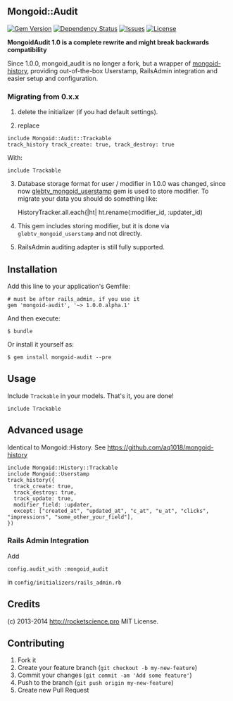 ## Mongoid::Audit

[![Gem Version](https://badge.fury.io/rb/mongoid-audit.png)](http://badge.fury.io/rb/mongoid-audit)
[![Dependency Status](https://www.versioneye.com/user/projects/53ea131f8b6db55f150000b7/badge.svg)](https://www.versioneye.com/user/projects/53ea131f8b6db55f150000b7)
[![Issues](http://img.shields.io/github/issues/rs-pro/mongoid-audit.svg)](https://github.com/rs-pro/mongoid-audit/issues)
[![License](http://img.shields.io/:license-mit-blue.svg)](https://github.com/rs-pro/mongoid-audit/blob/master/MIT-LICENSE.txt)

**MongoidAudit 1.0 is a complete rewrite and might break backwards compatibility**

Since 1.0.0, mongoid_audit is no longer a fork, but a wrapper of [mongoid-history](https://github.com/aq1018/mongoid-history), providing
out-of-the-box Userstamp, RailsAdmin integration and easier setup and configuration.

### Migrating from 0.x.x

1) delete the initializer (if you had default settings).

2) replace
```
include Mongoid::Audit::Trackable
track_history track_create: true, track_destroy: true
```
With:
```
include Trackable
```
3)  Database storage format for user / modifier in 1.0.0 was changed, since now [glebtv_mongoid_userstamp](https://github.com/glebtv/mongoid_userstamp) gem is used to store modifier. To migrate your data you should do something like:
  
    HistoryTracker.all.each{|ht| ht.rename(:modifier_id, :updater_id)

4) This gem includes storing modifier, but it is done via ```glebtv_mongoid_userstamp``` and not directly.

5) RailsAdmin auditing adapter is still fully supported.

## Installation

Add this line to your application's Gemfile:

    # must be after rails_admin, if you use it
    gem 'mongoid-audit', '~> 1.0.0.alpha.1'

And then execute:

    $ bundle

Or install it yourself as:

    $ gem install mongoid-audit --pre

## Usage

Include ```Trackable``` in your models. That's it, you are done!

    include Trackable

## Advanced usage

Identical to Mongoid::History.
See https://github.com/aq1018/mongoid-history

    include Mongoid::History::Trackable
    include Mongoid::Userstamp
    track_history({
      track_create: true,
      track_destroy: true,
      track_update: true,
      modifier_field: :updater,
      except: ["created_at", "updated_at", "c_at", "u_at", "clicks", "impressions", "some_other_your_field"],
    })


### Rails Admin Integration

Add 

    config.audit_with :mongoid_audit

in ```config/initializers/rails_admin.rb```

## Credits

(c) 2013-2014 http://rocketscience.pro MIT License.

## Contributing

1. Fork it
2. Create your feature branch (`git checkout -b my-new-feature`)
3. Commit your changes (`git commit -am 'Add some feature'`)
4. Push to the branch (`git push origin my-new-feature`)
5. Create new Pull Request
